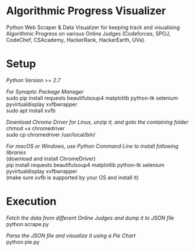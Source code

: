 # Algorithmic Progress Visualizer
Python Web Scraper &amp; Data Visualizer for keeping track and visualising Algorithmic Progress on various Online Judges (Codeforces, SPOJ, CodeChef, CSAcademy, HackerRank, HackerEarth, UVa).   
    
# Setup
*Python Version >= 2.7*   
     
*For Synaptic Package Manager*   
sudo pip install requests beautifulsoup4 matplotlib python-tk selenium pyvirtualdisplay xvfbwrapper    
sudo apt install xvfb    
     
*Download Chrome Driver for Linux, unzip it, and goto the containing folder*    
chmod +x chromedriver   
sudo cp chromedriver /usr/local/bin/   
    
*For macOS or Windows, use Python Command Line to install following libraries*     
(download and install ChromeDriver)    
pip install requests beautifulsoup4 matplotlib python-tk selenium pyvirtualdisplay xvfbwrapper      
(make sure xvfb is supported by your OS and install it)   
    
# Execution
*Fetch the data from different Online Judges and dump it to JSON file*    
python scrape.py     
    
*Parse the JSON file and visualize it using a Pie Chart*    
python pie.py
